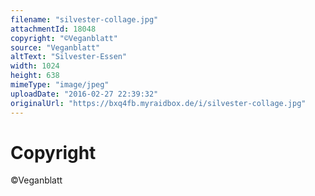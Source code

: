 ```yaml
---
filename: "silvester-collage.jpg"
attachmentId: 18048
copyright: "©Veganblatt"
source: "Veganblatt"
altText: "Silvester-Essen"
width: 1024
height: 638
mimeType: "image/jpeg"
uploadDate: "2016-02-27 22:39:32"
originalUrl: "https://bxq4fb.myraidbox.de/i/silvester-collage.jpg"
---
```


# Copyright

©Veganblatt
